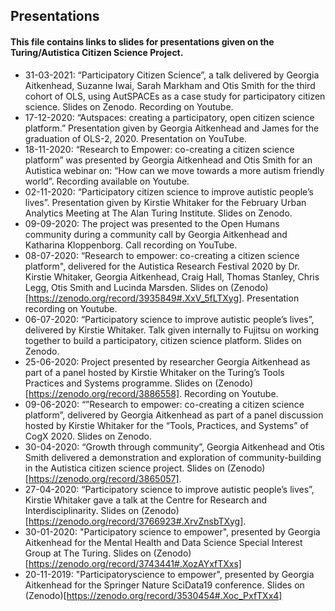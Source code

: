 ## Presentations

#### This file contains links to slides for presentations given on the Turing/Autistica Citizen Science Project. 

* 31-03-2021: “Participatory Citizen Science”, a talk delivered by Georgia Aitkenhead, Suzanne Iwai, Sarah Markham and Otis Smith for the third cohort of OLS, using AutSPACEs as a case study for participatory citizen science. Slides on Zenodo. Recording on Youtube.
* 17-12-2020: “Autspaces: creating a participatory, open citizen science platform.” Presentation given by Georgia Aitkenhead and James for the graduation of OLS-2, 2020. Presentation on YouTube.
* 18-11-2020: “Research to Empower: co-creating a citizen science platform” was presented by Georgia Aitkenhead and Otis Smith for an Autistica webinar on: “How can we move towards a more autism friendly world”. Recording available on Youtube. 
* 02-11-2020: “Participatory citizen science to improve autistic people’s lives”. Presentation given by Kirstie Whitaker for the February Urban Analytics Meeting at The Alan Turing Institute. Slides on Zenodo.
* 09-09-2020: The project was presented to the Open Humans community during a community call by Georgia Aitkenhead and Katharina Kloppenborg. Call recording on YouTube.
* 08-07-2020: “Research to empower: co-creating a citizen science platform", delivered for the Autistica Research Festival 2020 by Dr. Kirstie Whitaker, Georgia Aitkenhead, Craig Hall, Thomas Stanley, Chris Legg, Otis Smith and Lucinda Marsden. Slides on (Zenodo)[https://zenodo.org/record/3935849#.XxV_5fLTXyg]. Presentation recording on Youtube. 
* 06-07-2020: “Participatory science to improve autistic people’s lives”, delivered by Kirstie Whitaker. Talk given internally to Fujitsu on working together to build a participatory, citizen science platform. Slides on Zenodo.
* 25-06-2020: Project presented by researcher Georgia Aitkenhead as part of a panel hosted by Kirstie Whitaker on the Turing’s Tools Practices and Systems programme. Slides on (Zenodo)[https://zenodo.org/record/3886558]. Recording on Youtube.
* 09-06-2020: “”Research to empower: co-creating a citizen science platform”, delivered by Georgia Aitkenhead as part of a panel discussion hosted by Kirstie Whitaker for the “Tools, Practices, and Systems” of CogX 2020. Slides on Zenodo.
* 30-04-2020: “Growth through community”, Georgia Aitkenhead and Otis Smith delivered a demonstration and exploration of community-building in the Autistica citizen science project. Slides on (Zenodo)[https://zenodo.org/record/3865057]. 
* 27-04-2020: “Participatory science to improve autistic people’s lives”, Kirstie Whitaker gave a talk at the Centre for Research and Interdisciplinarity. Slides on (Zenodo)[https://zenodo.org/record/3766923#.XrvZnsbTXyg].
* 30-01-2020: "Participatory science to empower", presented by Georgia Aitkenhead for the Mental Health and Data Science Special Interest Group at The Turing. Slides on (Zenodo)[https://zenodo.org/record/3743441#.XozAYxfTXxs]
* 20-11-2019: "Participatoryscience to empower", presented by Georgia Aitkenhead for the Springer Nature SciData19 conference. Slides on (Zenodo)[https://zenodo.org/record/3530454#.Xoc_PxfTXx4]



 










